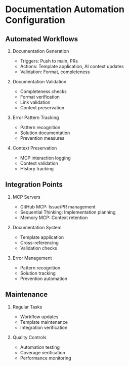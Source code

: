 # Documentation Automation Configuration

## Automated Workflows

1. Documentation Generation
   - Triggers: Push to main, PRs
   - Actions: Template application, AI context updates
   - Validation: Format, completeness

2. Documentation Validation
   - Completeness checks
   - Format verification
   - Link validation
   - Context preservation

3. Error Pattern Tracking
   - Pattern recognition
   - Solution documentation
   - Prevention measures

4. Context Preservation
   - MCP interaction logging
   - Context validation
   - History tracking

## Integration Points

1. MCP Servers
   - GitHub MCP: Issue/PR management
   - Sequential Thinking: Implementation planning
   - Memory MCP: Context retention

2. Documentation System
   - Template application
   - Cross-referencing
   - Validation checks

3. Error Management
   - Pattern recognition
   - Solution tracking
   - Prevention automation

## Maintenance

1. Regular Tasks
   - Workflow updates
   - Template maintenance
   - Integration verification

2. Quality Controls
   - Automation testing
   - Coverage verification
   - Performance monitoring
